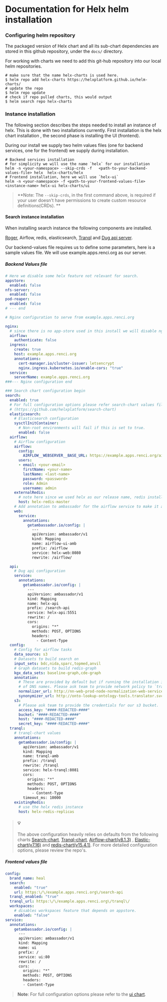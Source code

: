 # Documentation for Helx helm installation


### Configuring helm repository

The packaged version of Helx chart and all its sub-chart dependencies are stored in this github repository, 
under the `docs/` directory.

For working with charts we need to add this git-hub repository into our local helm repositories. 

```shell
# make sure that the name helx-charts is used here.
$ helm repo add helx-charts https://helxplatform.github.io/helm-charts/
# update the repo
$ helm repo update 
# check if repo pulled charts, this would output  
$ helm search repo helx-charts
``` 

### Instance installation 

The following section describes the steps needed to install an instance of helx. This is done  with two installations currently.
First installation is the helx chart installation , the second phase is installing the UI (frontend).


During our install we supply two helm values files (one for backend services, one for the frontend) we supply during installation. 

```shell
# Backend services installation
# for simplicity we will use the name `helx` for our installation
helm -n <your-namespace> --skip-crds -f   <path-to-your-backend-values-file> helx  helx-charts/helx 
# Frontend installation, here we will use `helx-ui`
helm -n <your-namespace> -f <path-to-your-frontend-values-file> <instance-name> helx-ui helx-charts/ui
```

> **Note: The `--skip-crds`, in the first command above, is required if your user doesn't have permissions to create custom resource definitions(CRDs). **

#### Search instance installation

When installing search instance the following components are installed. 

[Roger](https://github.com/helxplatform/roger), Airflow, redis, elasticsearch, [Tranql](https://github.com/helxplatform/tranql) 
and [Dug api server](https://github.com/helxplatform/dug).

Our backend-values file requires us to define some parameters, here is a sample values file.
We will use example.apps.renci.org as our server. 
##### Backend Values file 

```yaml
# Here we disable some helx feature not relevant for search. 
appstore:   
  enabled: false
nfs-server:
  enabled: false
pod-reaper:
  enabled: false
# --- end   

# Nginx configuration to serve from example.apps.renci.org

nginx:
  # since there is no app-store used in this install we will disable nginx auth for airflow.
  airflow:
    authenticate: false
  ingress:  
    create: true
    host: example.apps.renci.org
    annotations:
      cert-manager.io/cluster-issuer: letsencrypt
      nginx.ingress.kubernetes.io/enable-cors: "true"    
  service:
    serverName: example.apps.renci.org
###--- Nginx configuration end

### Search chart configuration begin 
search:
  enabled: true
  # For full configuration options please refer search-chart values file
  # (https://github.com/helxplatform/search-chart) 
  elasticsearch:
    # Elasticsearch configuration
    sysctlInitContainer:
      # Non-root environments will fail if this is set to true.
      enabled: false
  airflow:
    # Airflow configuration 
    airflow:
      config:        
        AIRFLOW__WEBSERVER__BASE_URL: https://example.apps.renci.org/airflow
      users:
      - email: <your-email>
        firstName: <your-name>
        lastName: <last-name>
        password: <password>
        role: Admin
        username: admin
    externalRedis:
      # note here since we used helx as our release name, redis installation would be prefixed with that release name.
      host: helx-redis-master
    # Add annotation to ambassador for the airflow service to make it accessible under example.apps.renci.org/airflow
    web:
      service:
        annotations:
          getambassador.io/config: |
            ---
            apiVersion: ambassador/v1
            kind: Mapping
            name: airflow-ui-amb
            prefix: /airflow
            service: helx-web:8080
            rewrite: /airflow/

  api:
    # Dug api configuration
    service:
      annotations:
        getambassador.io/config: |
          ---
          apiVersion: ambassador/v1
          kind: Mapping
          name: helx-api
          prefix: /search-api
          service: helx-api:5551
          rewrite: /
          cors:
            origins: "*"
            methods: POST, OPTIONS
            headers:
              - Content-Type
  config:
    # Config for airflow tasks 
    data_source: s3
    # Datasets to build search on
    input_sets: bdc,nida,sparc,topmed,anvil
    # Graph datasets to build redis-graph
    kgx_data_sets: baseline-graph,cde-graph
    annotation:
      # These are provided by default but if running the installation in sterling cluster this need to use k8s service names instead
      # of DNS names. Please ask team to provide network policy to `translator` namespace to allow access.
      normalizer_url: http://nn-web-prod-node-normalization-web-service-root.translator.svc.cluster.local:8080/get_normalized_nodes?conflate=false&curie=
      synonymizer_url: http://onto-lookup-ontology-tools.translator.svc.cluster.local/synonyms/
    s3:
      # Please ask team to provide the credentials for our s3 bucket.
      access_key: "####-REDACTED-####"
      bucket: "####-REDACTED-####"
      host: "####-REDACTED-####"
      secret_key: "####-REDACTED-####"
  tranql:
    # tranql-chart values
    annotations:
      getambassador.io/config: |
        apiVersion: ambassador/v1
        kind: Mapping
        name: tranql-amb
        prefix: /tranql
        rewrite: /tranql
        service: helx-tranql:8081
        cors:
          origins: "*"
          methods: POST, OPTIONS
          headers:
            - Content-Type
        timeout_ms: 10000
    existingRedis:
      # use the helx redis instance 
      host: helx-redis-replicas
```
> #### :bulb: 
>The above configuration heavily relies on defaults from the following charts 
> [Search-chart](https://github.com/helxplatform/search-chart), 
> [Tranql-chart](https://github.com/helxplatform/tranql-chart), 
> [Airflow-chart(v8.1.3)](https://github.com/airflow-helm/charts/tree/airflow-8.1.3) , 
> [Elastic-chart(v7.16)](https://github.com/elastic/helm-charts/tree/7.16) and 
> [redis-chart(v15.4.1)](https://github.com/bitnami/charts/tree/master/bitnami/redis). 
> For more detailed configuration options, please review the repo's. 


##### Frontend values file
```yaml
config:
  brand_name: heal
  search:
    enabled: "true"
    url: https:\/\/example.apps.renci.org\/search-api
  tranql_enabled: "true"
  tranql_url: https:\/\/example.apps.renci.org\/tranql\/
  workspaces:
    # disables workspaces feature that depends on appstore.
    enabled: "false"
service:
  annotations:
    getambassador.io/config: |
      ---
      apiVersion: ambassador/v1
      kind: Mapping
      name: ui
      prefix: /
      service: ui:80
      rewrite: /
      cors:
        origins: "*"
        methods: POST, OPTIONS
        headers:
        - Content-Type
```
> **Note**: For full configuration options please refer to the [ui chart](https://github.com/helxplatform/ui-chart/tree/master).
